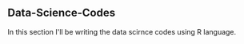 ## Data-Science-Codes ##    
In this section I'll be writing the data scirnce codes using R language.             

     
  
 
 
 
